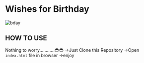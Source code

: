 # Wishes for Birthday
![bday](https://user-images.githubusercontent.com/95665347/166089749-ecf5835a-a30a-4f50-9ba0-8f9c2e32d90b.jpg)
 
 ## HOW TO USE
 
 Nothing to worry............😎😎
    ->Just Clone this Repository 
    ->Open ``index.html`` file in browser
    ->enjoy
